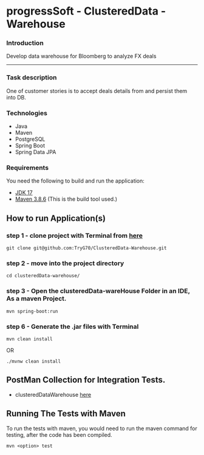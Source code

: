 # progressSoft - ClusteredData - Warehouse

### Introduction

Develop data warehouse for Bloomberg to analyze FX deals

---

### Task description

One of customer stories is to accept deals details from and persist them into DB.


### Technologies

- Java
- Maven
- PostgreSQL
- Spring Boot
- Spring Data JPA

### Requirements

You need the following to build and run the application:

- [JDK 17](https://www.oracle.com/java/technologies/javase-jdk11-downloads.html)
- [Maven 3.8.6](https://maven.apache.org) (This is the build tool used.)


## How to run Application(s)
### step 1 - clone project with Terminal from [here](https://github.com/TryG70/ClusteredData-Warehouse)

```
git clone git@github.com:TryG70/ClusteredData-Warehouse.git
```

### step 2 - move into the project directory
```
cd clusteredData-warehouse/
```

### step 3 - Open the clusteredData-wareHouse Folder in an IDE, As a maven Project.
 
```
mvn spring-boot:run
```


### step 6 - Generate the .jar files with Terminal

```
mvn clean install 
```
OR
```
./mvnw clean install
```


## PostMan Collection for Integration Tests.
- clusteredDataWarehouse [here](https://api.postman.com/collections/22955162-cec7d93a-5683-47d7-bafd-6486b31a0696?access_key=PMAT-01GQRB18J5DBPKZ4Y5Y9GK7NSA)


## Running The Tests with Maven

To run the tests with maven, you would need to run the maven command for testing, after the code has been compiled.
```
mvn <option> test
```

